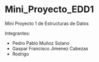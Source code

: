 # Mini_Proyecto_EDD1
Mini Proyecto 1 de Estructuras de Datos

Integrantes:
  - Pedro Pablo Muñoz Solano
  - Gaspar Francisco Jimenez Cabezas
  - Rodrigo
